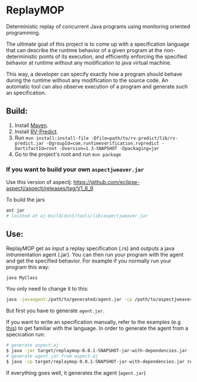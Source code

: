 # ReplayMOP
Deterministic replay of concurrent Java programs using monitoring oriented programming. 

The ultimate goal of this project is to come up with a specification language that can describe the runtime behavior of a given program at the non-deterministic points of its execution, and efficiently enforcing the specified behavior at runtime without any modification to java virtual machine. 

This way, a developer can specify exactly how a program should behave during the runtime without any modification to the source code. An automatic tool can also observe execution of a program and generate such an specification.


## Build:
1. Install [Maven](http://maven.apache.org/). 
2. Install [RV-Predict](https://runtimeverification.com/predict/).
3. Run `mvn install:install-file -Dfile=path/to/rv-predict/lib/rv-predict.jar -DgroupId=com.runtimeverification.rvpredict -DartifactId=root -Dversion=1.3-SNAPSHOT -Dpackaging=jar`
4. Go to the project's root and run `mvn package`

### If you want to build your own `aspectjweaver.jar`
Use this version of aspectj: https://github.com/eclipse-aspectj/aspectj/releases/tag/V1_8_9

To build the jars
```bash
ant jar
# located at aj-build/dist/tools/lib/aspectjweaver.jar
```

## Use:
ReplayMOP get as input a replay specification (.rs) and outputs a java intrumentation agent (.jar). You can then run your program with the agent and get the specified behavior. For example if you normally run your program this way: 
```bash
java MyClass
```
You only need to change it to this:
```bash
java -javaagent:/path/to/generated/agent.jar -cp /path/to/aspectjweaver.jar:. MyClass
```

But first you have to generate `agent.jar`.

If you want to write an specification manually, refer to the examples (e.g [this](examples/basic/Example1/Example1.rs)) to get familiar with the language. In order to generate the agent from a specication run:
```bash
# generate aspect.aj
$ java -jar target/replaymop-0.0.1-SNAPSHOT-jar-with-dependencies.jar ./spec.rs
# generate agent.jar from aspect.aj
$ java -cp target/replaymop-0.0.1-SNAPSHOT-jar-with-dependencies.jar replaymop.utils.AJAgentGenerator ./GeneratedAspect.aj
```

If everything goes well, it generates the agent (`agent.jar`)

